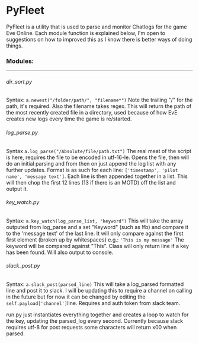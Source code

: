 # PyFleet

PyFleet is a utility that is used to parse and monitor Chatlogs for the game Eve Online. Each module function is explained below,
I'm open to suggestions on how to improved this as I know there is better ways of doing things.

### Modules:
------------------------

###### dir_sort.py

Syntax: ``` a.newest("/folder/path/", "filename*") ``` Note the trailing "/" for the path, it's required. Also the filename takes regex. This will return the path of the most recently created file in a directory, used because of how EvE creates new logs every time the game is re/started.

###### log_parse.py

Syntax ``` a.log_parse("/Absolute/file/path.txt") ``` The real meat of the script is here, requires the file to be encoded in utf-16-le. Opens the file, then will do an initial parsing and from then on just append the log list with any further updates. Format is as such for each line: ```['timestamp', 'pilot name', 'message text']```. Each line is then appended together in a list. This will then chop the first 12 lines (13 if there is an MOTD) off the list and output it.

###### key_watch.py

Syntax: ``` a.key_watch(log_parse_list, "keyword") ``` This will take the array outputed from log_parse and a set "Keyword" (such as !fb) and compare it to the 'message text' of the last line. It will only compare against the first first element (broken up by whitespaces) e.g.: ``` 'This is my message' ``` The keyword will be compared against "This". Class will only return line if a key has been found. Will also output to console.

###### slack_post.py

Syntax: ``` a.slack_post(parsed_line) ``` This will take a log_parsed formatted line and post it to slack. I will be updating this to require a channel on calling in the future but for now it can be changed by editing the ``` self.payload['channel'] ```line. Requires and auth token from slack team.

run.py just instantiates everything together and creates a loop to watch for the key, updating the parsed_log every second. Currently because slack requires utf-8 for post requests some characters will return x00 when parsed.
